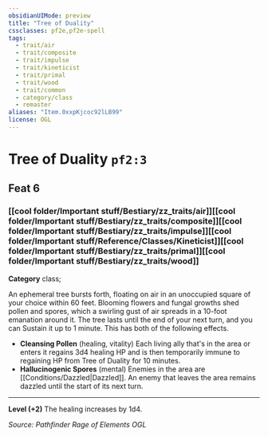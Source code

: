 ```yaml
---
obsidianUIMode: preview
title: "Tree of Duality"
cssclasses: pf2e,pf2e-spell
tags:
  - trait/air
  - trait/composite
  - trait/impulse
  - trait/kineticist
  - trait/primal
  - trait/wood
  - trait/common
  - category/class
  - remaster
aliases: "Item.0xxpKjcoc92lLB99"
license: OGL
---
```

# Tree of Duality `pf2:3`
## Feat 6
### [[cool folder/Important stuff/Bestiary/zz_traits/air]][[cool folder/Important stuff/Bestiary/zz_traits/composite]][[cool folder/Important stuff/Bestiary/zz_traits/impulse]][[cool folder/Important stuff/Reference/Classes/Kineticist]][[cool folder/Important stuff/Bestiary/zz_traits/primal]][[cool folder/Important stuff/Bestiary/zz_traits/wood]]

**Category** class; 




An ephemeral tree bursts forth, floating on air in an unoccupied square of your choice within 60 feet. Blooming flowers and fungal growths shed pollen and spores, which a swirling gust of air spreads in a 10-foot emanation around it. The tree lasts until the end of your next turn, and you can Sustain it up to 1 minute. This has both of the following effects.

*   **Cleansing Pollen** (healing, vitality) Each living ally that's in the area or enters it regains 3d4 healing HP and is then temporarily immune to regaining HP from Tree of Duality for 10 minutes.
*   **Hallucinogenic Spores** (mental) Enemies in the area are [[Conditions/Dazzled|Dazzled]]. An enemy that leaves the area remains dazzled until the start of its next turn.

* * *

**Level (+2)** The healing increases by 1d4.

*Source: Pathfinder Rage of Elements*
*OGL*